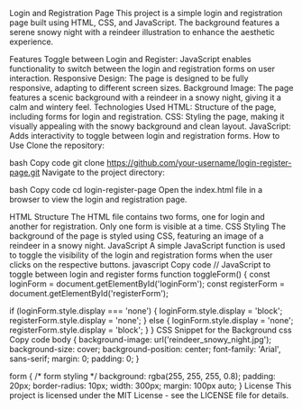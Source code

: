 Login and Registration Page
This project is a simple login and registration page built using HTML, CSS, and JavaScript. The background features a serene snowy night with a reindeer illustration to enhance the aesthetic experience.

Features
Toggle between Login and Register: JavaScript enables functionality to switch between the login and registration forms on user interaction.
Responsive Design: The page is designed to be fully responsive, adapting to different screen sizes.
Background Image: The page features a scenic background with a reindeer in a snowy night, giving it a calm and wintery feel.
Technologies Used
HTML: Structure of the page, including forms for login and registration.
CSS: Styling the page, making it visually appealing with the snowy background and clean layout.
JavaScript: Adds interactivity to toggle between login and registration forms.
How to Use
Clone the repository:

bash
Copy code
git clone https://github.com/your-username/login-register-page.git
Navigate to the project directory:

bash
Copy code
cd login-register-page
Open the index.html file in a browser to view the login and registration page.

HTML Structure
The HTML file contains two forms, one for login and another for registration. Only one form is visible at a time.
CSS Styling
The background of the page is styled using CSS, featuring an image of a reindeer in a snowy night.
JavaScript
A simple JavaScript function is used to toggle the visibility of the login and registration forms when the user clicks on the respective buttons.
javascript
Copy code
// JavaScript to toggle between login and register forms
function toggleForm() {
  const loginForm = document.getElementById('loginForm');
  const registerForm = document.getElementById('registerForm');
  
  if (loginForm.style.display === 'none') {
    loginForm.style.display = 'block';
    registerForm.style.display = 'none';
  } else {
    loginForm.style.display = 'none';
    registerForm.style.display = 'block';
  }
}
CSS Snippet for the Background
css
Copy code
body {
  background-image: url('reindeer_snowy_night.jpg');
  background-size: cover;
  background-position: center;
  font-family: 'Arial', sans-serif;
  margin: 0;
  padding: 0;
}

form {
  /* form styling */
  background: rgba(255, 255, 255, 0.8);
  padding: 20px;
  border-radius: 10px;
  width: 300px;
  margin: 100px auto;
}
License
This project is licensed under the MIT License - see the LICENSE file for details.
